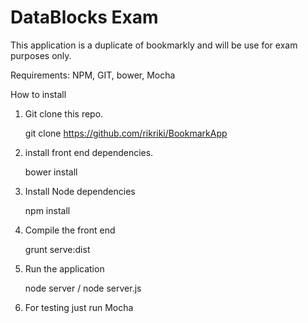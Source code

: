 DataBlocks Exam
===============

This application is a duplicate of bookmarkly and will be use for exam purposes only.


Requirements:
NPM, GIT, bower, Mocha

How to install

1. Git clone this repo.

	git clone https://github.com/rikriki/BookmarkApp

2. install front end dependencies.
	
	bower install

3. Install Node dependencies

	npm install


4. Compile the front end
	
	grunt serve:dist

5. Run the application

	node server / node server.js


6. For testing just run Mocha



